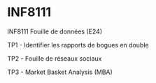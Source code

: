 # INF8111
INF8111 Fouille de données (E24)

TP1 - Identifier les rapports de bogues en double

TP2 - Fouille de réseaux sociaux

TP3 - Market Basket Analysis (MBA)
